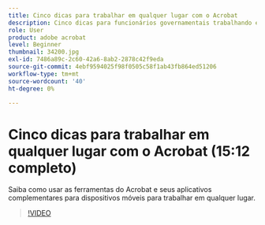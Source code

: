 ```yaml
---
title: Cinco dicas para trabalhar em qualquer lugar com o Acrobat
description: Cinco dicas para funcionários governamentais trabalhando em qualquer lugar com a Acrobat
role: User
product: adobe acrobat
level: Beginner
thumbnail: 34200.jpg
exl-id: 7486a89c-2c60-42a6-8ab2-2878c42f9eda
source-git-commit: 4ebf9594025f98f0505c58f1ab43fb864ed51206
workflow-type: tm+mt
source-wordcount: '40'
ht-degree: 0%

---
```


# Cinco dicas para trabalhar em qualquer lugar com o Acrobat (15:12 completo)

Saiba como usar as ferramentas do Acrobat e seus aplicativos complementares para dispositivos móveis para trabalhar em qualquer lugar.

>[!VIDEO](https://video.tv.adobe.com/v/34200?quality=12&learn=on&hidetitle=true)
